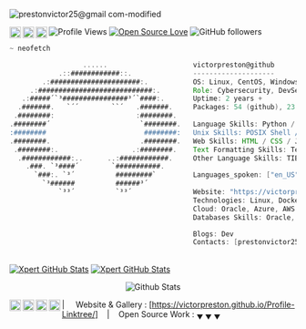 ![prestonvictor25@gmail com-modified](https://github.com/victorpreston/victorpreston/assets/112781610/08bdfd62-1191-4b39-b67a-2dceeee8c1bc)

![Profile Views](https://komarev.com/ghpvc/?username=victorpreston&color=blue)
[![Open Source Love](https://img.shields.io/badge/Open%20Source-%E2%9D%A4-red.svg)](https://en.wikipedia.org/wiki/Open_source)
![GitHub followers](https://img.shields.io/github/followers/victorpreston?label=Followers&style=social)
<a href="https://twitter.com/vpreston254" target="_blank" rel="noopener noreferrer">
  <img align="left" alt="Preston's' Twitter" width="20px" src="https://simpleicons.now.sh/twitter/495f7e" />
</a>
<a href="https://www.linkedin.com/in/victor-preston-273054253/" target="_blank">
  <img align="left" alt="Preston's' LinkedIn" width="20px" src="https://simpleicons.now.sh/linkedin/495f7e" />
</a>
<a href="https://codepen.io/victorpreston" target="_blank">
  <img align="left" alt="Preston's Codepen" width="20px" src="https://simpleicons.now.sh/codepen/495f7e" />
</a>

```groovy
~ neofetch

                  ......                     victorpreston@github
            .::############::.               --------------------
        .:######################:.           OS: Linux, CentOS, Windows
     .:############################:.        Role: Cybersecurity, DevSecOps 
   .:#####´`³################³´`####:.       Uptime: 2 years +
  .#######.   `´´        ``´   .#######.     Packages: 54 (github), 23 (aur)
 .########:                    :########.
.########´                      `########.   Language Skills: Python / Java / C / C++ / Go Lang
:########                        ########:   Unix Skills: POSIX Shell / Bash / AWK / Regex / Perl
.########.                      .########.   Web Skills: HTML / CSS / JavaScript / PHP  
 .########:.                  .:########.    Text Formatting Skills: TeX / roff
  .############:..      ..:############.     Other Language Skills: TIBasic / Batch
    .###. `³####´        `###########.
      `###:. `³´          #########`         Languages_spoken: ["en_US", "es_ES"]
        `³######          ######³´
            `³³´          `³³´               Website: "https://victorpreston.github.io/Profile-Linktree/"
                                             Technologies: Linux, Docker, Splunk, Graylog, ArcSight
                                             Cloud: Oracle, Azure, AWS
                                             Databases Skills: Oracle, MySQl, SQLite, MongoDB, Cassandra

                                             Blogs: Dev
                                             Contacts: [prestonvictor25@gmail.com, +254743575434]

```                    

<br>
    <a href="https://github.com/victorpreston/github-readme-stats"><img alt="Xpert GitHub Stats" src="https://github-readme-stats.vercel.app/api?username=victorpreston&show_icons=true&count_private=true&theme=react&hide_border=true&bg_color=0D1117" /></a>
  <a href="https://github.com/victorpreston/github-readme-stats"><img alt="Xpert GitHub Stats" src="https://github-readme-stats.vercel.app/api/top-langs/?username=victorpreston&langs_count=8&count_private=true&layout=compact&theme=react&hide_border=true&bg_color=0D1117" /></a>
  <br/>

<p align="center">
        <img src="https://raw.githubusercontent.com/mayhemantt/mayhemantt/Update/svg/Bottom.svg" alt="Github Stats"/>
</p>        

<a href="https://twitter.com/vpreston254">
  <img align="left" alt="Preston's' Twitter" width="20px" src="https://simpleicons.now.sh/twitter/495f7e" />
</a>
<a href="https://www.facebook.com/victor.preston.925?_rdc=1&_rdr">
  <img align="left" alt="Preston's Facebook" width="20px" src="https://simpleicons.now.sh/facebook/495f7e" />
</a>
<a href="https://www.linkedin.com/in/victor-preston-273054253/">
  <img align="left" alt="Preston's' LinkedIn" width="20px" src="https://simpleicons.now.sh/linkedin/495f7e" />
</a>
<a href="https://codepen.io/victorpreston">
  <img align="left" alt="Preston's Codepen" width="20px" src="https://simpleicons.now.sh/codepen/495f7e" />
</a>

| &nbsp;&nbsp;&nbsp; Website & Gallery : [https://victorpreston.github.io/Profile-Linktree/] &nbsp;&nbsp;&nbsp;|&nbsp;&nbsp;&nbsp; Open Source Work : <sub>&#9660; &#9660; &#9660;</sub>


